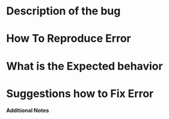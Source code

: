 # Description of the bug

# How To Reproduce Error

# What is the Expected behavior

# Suggestions how to Fix Error

**Additional Notes**

